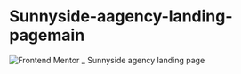 # Sunnyside-aagency-landing-pagemain
![Frontend Mentor _ Sunnyside agency landing page](https://user-images.githubusercontent.com/37955758/177147616-1c9512cf-4d46-412c-9fd1-6bca620db528.png)
